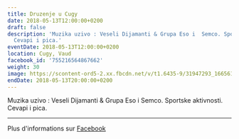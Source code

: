```yaml
---
title: Druzenje u Cugy
date: 2018-05-13T12:00:00+0200
draft: false
description: 'Muzika uzivo : Veseli Dijamanti & Grupa Eso i  Semco. Sportske aktivnosti.
  Cevapi i pica.'
eventDate: 2018-05-13T12:00:00+0200
location: Cugy, Vaud
facebook_id: '755216564867662'
weight: 30
image: https://scontent-ord5-2.xx.fbcdn.net/v/t1.6435-9/31947293_1665614486867697_1159691004425535488_n.jpg?_nc_cat=104&ccb=1-7&_nc_sid=9e60e4&_nc_ohc=jxJrUQJsPlUQ7kNvwHdUJz1&_nc_oc=Adl3lhoPklTebDOGoNi8spVwxsVxHU8YOkQ4Rk5AdQWTrCS7gIUab2WPlmtTu6W5m6Y&_nc_zt=23&_nc_ht=scontent-ord5-2.xx&edm=ABTKTjYEAAAA&_nc_gid=wjbdpPM2TqF-HJn67CaorA&oh=00_AfaYkfFlojVe3C024Jv21GDNThrkT-v0W7dX9j3-qqcT5w&oe=68E44DDA
endDate: 2018-05-13T20:00:00+0200
---
```


Muzika uzivo : Veseli Dijamanti & Grupa Eso i  Semco. Sportske aktivnosti. Cevapi i pica.

---

Plus d'informations sur [Facebook](https://facebook.com/events/755216564867662)